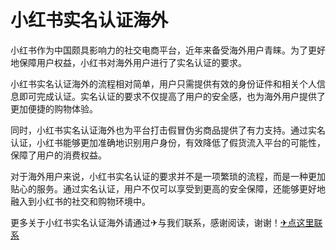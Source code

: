 # 小红书实名认证海外

小红书作为中国颇具影响力的社交电商平台，近年来备受海外用户青睐。为了更好地保障用户权益，小红书对海外用户进行了实名认证的要求。

小红书实名认证海外的流程相对简单，用户只需提供有效的身份证件和相关个人信息即可完成认证。实名认证的要求不仅提高了用户的安全感，也为海外用户提供了更加便捷的购物体验。

同时，小红书实名认证海外也为平台打击假冒伪劣商品提供了有力支持。通过实名认证，小红书能够更加准确地识别用户身份，有效降低了假货流入平台的可能性，保障了用户的消费权益。

对于海外用户来说，小红书实名认证的要求并不是一项繁琐的流程，而是一种更加贴心的服务。通过实名认证，用户不仅可以享受到更高的安全保障，还能够更好地融入到小红书的社交和购物环境中。

更多关于小红书实名认证海外请通过✈与我们联系，感谢阅读，谢谢！[✈点这里联系](https://d.k02.cc)